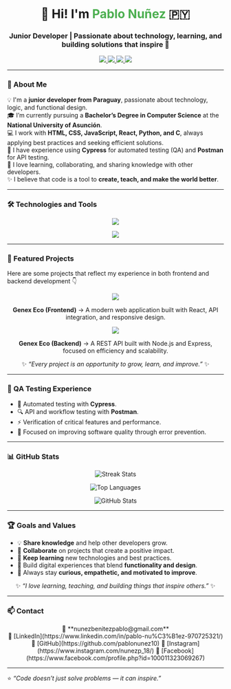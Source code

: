 <h1 align="center">👋 Hi! I'm <span style="color:#4CAF50;">Pablo Nuñez</span> 🇵🇾</h1>
<h3 align="center">Junior Developer | Passionate about technology, learning, and building solutions that inspire 🚀</h3>

<p align="center">
  <a href="https://www.linkedin.com/in/pablo-nu%C3%B1ez-970725321/" target="_blank">
    <img src="https://img.shields.io/badge/LinkedIn-0077B5?style=for-the-badge&logo=linkedin&logoColor=white" />
  </a>
  <a href="mailto:nunezbenitezpablo@gmail.com" target="_blank">
    <img src="https://img.shields.io/badge/Gmail-D14836?style=for-the-badge&logo=gmail&logoColor=white" />
  </a>
  <a href="https://www.instagram.com/nunezp_18/" target="_blank">
    <img src="https://img.shields.io/badge/Instagram-E4405F?style=for-the-badge&logo=instagram&logoColor=white" />
  </a>
  <a href="https://www.facebook.com/profile.php?id=100011323069267" target="_blank">
    <img src="https://img.shields.io/badge/Facebook-1877F2?style=for-the-badge&logo=facebook&logoColor=white" />
  </a>
</p>

---

### 🧠 About Me

💡 I'm a **junior developer from Paraguay**, passionate about technology, logic, and functional design.  
🎓 I’m currently pursuing a **Bachelor’s Degree in Computer Science** at the **National University of Asunción**.  
💻 I work with **HTML, CSS, JavaScript, React, Python, and C**, always applying best practices and seeking efficient solutions.  
🧪 I have experience using **Cypress** for automated testing (QA) and **Postman** for API testing.  
🌱 I love learning, collaborating, and sharing knowledge with other developers.  
✨ I believe that code is a tool to **create, teach, and make the world better**.

---

### 🛠️ Technologies and Tools

<p align="center">
  <a href="https://skillicons.dev">
    <img src="https://skillicons.dev/icons?i=html,css,js,react,py,c,git,github,vscode,linux,postman&perline=8" />
  </a>
</p>

<p align="center">
  <img src="https://img.shields.io/badge/Cypress-17202C?style=for-the-badge&logo=cypress&logoColor=white" />
</p>

---

### 🚀 Featured Projects

<p>
Here are some projects that reflect my experience in both frontend and backend development 👇
</p>

<div align="center">

  <a href="https://github.com/pablonunez10/genex-eco-front" target="_blank">
    <img src="https://img.shields.io/badge/🌿%20Genex%20Eco%20Front-React%20|%20CSS%20|%20Vite%20|%20API-blue?style=for-the-badge" />
  </a>
  <p><b>Genex Eco (Frontend)</b> → A modern web application built with React, API integration, and responsive design.</p>

  <a href="https://github.com/pablonunez10/genex-eco-back" target="_blank">
    <img src="https://img.shields.io/badge/⚙️%20Genex%20Eco%20Back-Node.js%20|%20Express%20|%20API-green?style=for-the-badge" />
  </a>
  <p><b>Genex Eco (Backend)</b> → A REST API built with Node.js and Express, focused on efficiency and scalability.</p>

</div>

<p align="center">
✨ <i>“Every project is an opportunity to grow, learn, and improve.”</i> ✨
</p>

---

### 🧪 QA Testing Experience

- 🧩 Automated testing with **Cypress**.  
- 🔍 API and workflow testing with **Postman**.  
- ⚡ Verification of critical features and performance.  
- 🧠 Focused on improving software quality through error prevention.  

---

### 📊 GitHub Stats

<p align="center">
  <img src="https://github-readme-streak-stats.herokuapp.com/?user=pablonunez10&theme=tokyonight&hide_border=false" alt="Streak Stats" />
</p>

<p align="center">
  <img src="https://github-readme-stats.vercel.app/api/top-langs/?username=pablonunez10&layout=compact&theme=tokyonight&hide_border=false" alt="Top Languages" />
</p>

<p align="center">
  <img src="https://github-readme-stats.vercel.app/api?username=pablonunez10&show_icons=true&theme=tokyonight&hide_border=false" alt="GitHub Stats" />
</p>

---

### 🏆 Goals and Values

- 💡 **Share knowledge** and help other developers grow.  
- 🤝 **Collaborate** on projects that create a positive impact.  
- 🚀 **Keep learning** new technologies and best practices.  
- 🎨 Build digital experiences that blend **functionality and design**.  
- 🌱 Always stay **curious, empathetic, and motivated to improve**.  

<p align="center">
✨ <i>“I love learning, teaching, and building things that inspire others.”</i> ✨
</p>

---

### 📫 Contact

<p align="center">
  📧 **nunezbenitezpablo@gmail.com**  
  <br>
  💼 [LinkedIn](https://www.linkedin.com/in/pablo-nu%C3%B1ez-970725321/)  
  🐙 [GitHub](https://github.com/pablonunez10)  
  📸 [Instagram](https://www.instagram.com/nunezp_18/)  
  📘 [Facebook](https://www.facebook.com/profile.php?id=100011323069267)
</p>

---

⭐ *“Code doesn’t just solve problems — it can inspire.”*
